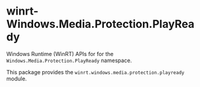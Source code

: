 <!-- warning: Please don't edit this file. It was automatically generated. -->

# winrt-Windows.Media.Protection.PlayReady

Windows Runtime (WinRT) APIs for for the `Windows.Media.Protection.PlayReady` namespace.

This package provides the `winrt.windows.media.protection.playready` module.
